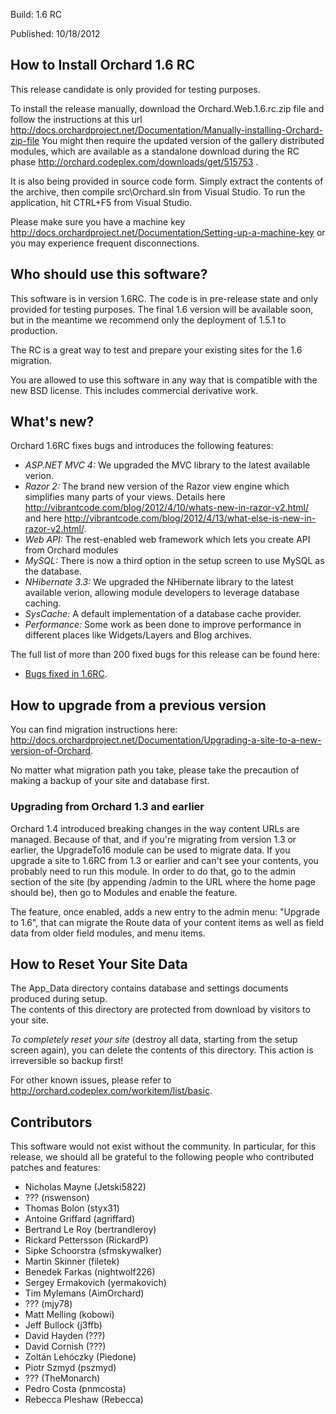 Build: 1.6 RC

Published: 10/18/2012

How to Install Orchard 1.6 RC
-----------------------------

This release candidate is only provided for testing purposes.

To install the release manually, download the Orchard.Web.1.6.rc.zip file and follow the instructions at this url
<http://docs.orchardproject.net/Documentation/Manually-installing-Orchard-zip-file>
You might then require the updated version of the gallery distributed modules, which are available as a standalone 
download during the RC phase <http://orchard.codeplex.com/downloads/get/515753> . 

It is also being provided in source code form.
Simply extract the contents of the archive, then compile src\Orchard.sln from Visual Studio.
To run the application, hit CTRL+F5 from Visual Studio.

Please make sure you have a machine key
<http://docs.orchardproject.net/Documentation/Setting-up-a-machine-key>
or you may experience frequent disconnections.

Who should use this software?
-----------------------------

This software is in version 1.6RC. The code is in pre-release state and only provided for
testing purposes. The final 1.6 version will be available soon, but in the meantime we recommend
only the deployment of 1.5.1 to production.

The RC is a great way to test and prepare your existing sites for the 1.6 migration.

You are allowed to use this software in any way that is compatible with the new BSD license.
This includes commercial derivative work.

What's new?
-----------

Orchard 1.6RC fixes bugs and introduces the following features:

* *ASP.NET MVC 4:*  We upgraded the MVC library to the latest available verion.
* *Razor 2:* The brand new version of the Razor view engine which simplifies many parts of your views. 
Details here <http://vibrantcode.com/blog/2012/4/10/whats-new-in-razor-v2.html/> 
and here <http://vibrantcode.com/blog/2012/4/13/what-else-is-new-in-razor-v2.html/>.
* *Web API:* The rest-enabled web framework which lets you create API from Orchard modules
* *MySQL:* There is now a third option in the setup screen to use MySQL as the database.
* *NHibernate 3.3:* We upgraded the NHibernate library to the latest available verion, allowing module developers 
to leverage database caching.
* *SysCache:* A default implementation of a database cache provider.
* *Performance:* Some work as been done to improve performance in different places like Widgets/Layers and Blog archives.

The full list of more than 200 fixed bugs for this release can be found here:

* [Bugs fixed in 1.6RC](http://orchard.codeplex.com/workitem/list/advanced?keyword=&status=Fixed|Closed&type=All&priority=All&release=Orchard%201.6&assignedTo=All&component=All&sortField=LastUpdatedDate&sortDirection=Descending&page=0).

How to upgrade from a previous version
--------------------------------------

You can find migration instructions here: <http://docs.orchardproject.net/Documentation/Upgrading-a-site-to-a-new-version-of-Orchard>.

No matter what migration path you take, please take the precaution of making a backup of your
site and database first.

### Upgrading from Orchard 1.3 and earlier

Orchard 1.4 introduced breaking changes in the way content URLs are managed. Because of that,
and if you're migrating from version 1.3 or earlier, the UpgradeTo16 module can be used to migrate
data. If you upgrade a site to 1.6RC from 1.3 or earlier and can't
see your contents, you probably need to run this module. In order to do that, go to the admin
section of the site (by appending /admin to the URL where the home page should be), then go
to Modules and enable the feature.

The feature, once enabled, adds a new entry to the admin menu: "Upgrade to 1.6", that can
migrate the Route data of your content items as well as field data from older field modules, and menu items.

How to Reset Your Site Data
---------------------------

The App_Data directory contains database and settings documents produced during setup.  
The contents of this directory are protected from download by visitors to your site. 

*To completely reset your site* (destroy all data, starting from the setup screen again), 
you can delete the contents of this directory.  This action is irreversible so backup first!


For other known issues, please refer to <http://orchard.codeplex.com/workitem/list/basic>.

Contributors
------------

This software would not exist without the community. In particular, for this release,
we should all be grateful to the following people who contributed patches and features:


* Nicholas Mayne (Jetski5822)
* ??? (nswenson)
* Thomas Bolon (styx31)
* Antoine Griffard (agriffard)
* Bertrand Le Roy (bertrandleroy)
* Rickard Pettersson (RickardP)
* Sipke Schoorstra (sfmskywalker)
* Martin Skinner (filetek)
* Benedek Farkas (nightwolf226)
* Sergey Ermakovich (yermakovich)
* Tim Mylemans (AimOrchard)
* ??? (mjy78)
* Matt Melling (kobowi)
* Jeff Bullock (j3ffb)
* David Hayden (???)
* David Cornish (???)
* Zoltán Lehóczky (Piedone)
* Piotr Szmyd (pszmyd)
* ??? (TheMonarch)
* Pedro Costa (pnmcosta)
* Rebecca Pleshaw (Rebecca)